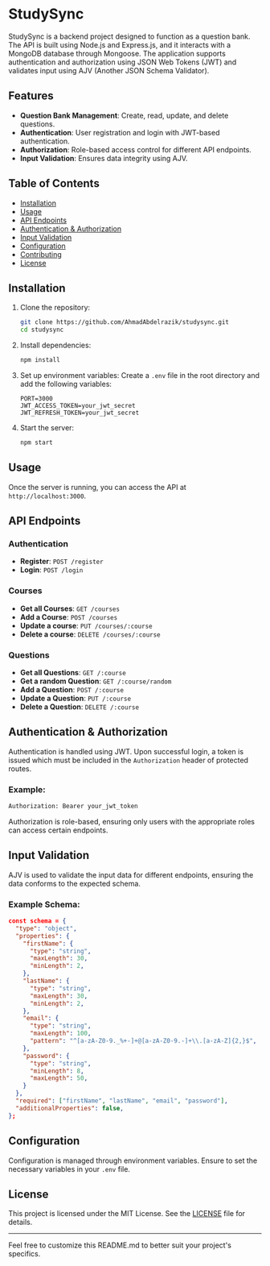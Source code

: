 # StudySync

StudySync is a backend project designed to function as a question bank. The API is built using Node.js and Express.js, and it interacts with a MongoDB database through Mongoose. The application supports authentication and authorization using JSON Web Tokens (JWT) and validates input using AJV (Another JSON Schema Validator).

## Features

- **Question Bank Management**: Create, read, update, and delete questions.
- **Authentication**: User registration and login with JWT-based authentication.
- **Authorization**: Role-based access control for different API endpoints.
- **Input Validation**: Ensures data integrity using AJV.

## Table of Contents

- [Installation](#installation)
- [Usage](#usage)
- [API Endpoints](#api-endpoints)
- [Authentication & Authorization](#authentication--authorization)
- [Input Validation](#input-validation)
- [Configuration](#configuration)
- [Contributing](#contributing)
- [License](#license)

## Installation

1. Clone the repository:
    ```sh
    git clone https://github.com/AhmadAbdelrazik/studysync.git
    cd studysync
    ```

2. Install dependencies:
    ```sh
    npm install
    ```

3. Set up environment variables:
    Create a `.env` file in the root directory and add the following variables:
    ```env
    PORT=3000
    JWT_ACCESS_TOKEN=your_jwt_secret
    JWT_REFRESH_TOKEN=your_jwt_secret
    ```

4. Start the server:
    ```sh
    npm start
    ```

## Usage

Once the server is running, you can access the API at `http://localhost:3000`.

## API Endpoints

### Authentication

- **Register**: `POST /register`
- **Login**: `POST /login`

### Courses

- **Get all Courses**: `GET /courses`
- **Add a Course**: `POST /courses`
- **Update a course**: `PUT /courses/:course`
- **Delete a course**: `DELETE /courses/:course`

### Questions

- **Get all Questions**: `GET /:course`
- **Get a random Question**: `GET /:course/random`
- **Add a Question**: `POST /:course`
- **Update a Question**: `PUT /:course`
- **Delete a Question**: `DELETE /:course`

## Authentication & Authorization

Authentication is handled using JWT. Upon successful login, a token is issued which must be included in the `Authorization` header of protected routes.

### Example:
```sh
Authorization: Bearer your_jwt_token
```

Authorization is role-based, ensuring only users with the appropriate roles can access certain endpoints.

## Input Validation

AJV is used to validate the input data for different endpoints, ensuring the data conforms to the expected schema.

### Example Schema:
```json
const schema = {
  "type": "object",
  "properties": {
    "firstName": {
      "type": "string",
      "maxLength": 30,
      "minLength": 2,
    },
    "lastName": {
      "type": "string",
      "maxLength": 30,
      "minLength": 2,
    },
    "email": {
      "type": "string",
      "maxLength": 100,
      "pattern": "^[a-zA-Z0-9._%+-]+@[a-zA-Z0-9.-]+\\.[a-zA-Z]{2,}$",   
    },
    "password": {
      "type": "string",
      "minLength": 8,
      "maxLength": 50,
    }
  },
  "required": ["firstName", "lastName", "email", "password"],
  "additionalProperties": false,
};
```

## Configuration

Configuration is managed through environment variables. Ensure to set the necessary variables in your `.env` file.

## License

This project is licensed under the MIT License. See the [LICENSE](LICENSE) file for details.

---

Feel free to customize this README.md to better suit your project's specifics.